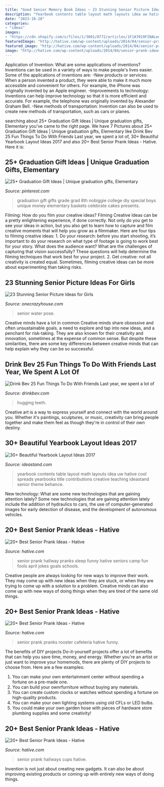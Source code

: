 ```yaml
---
title: "Good Senior Memory Book Ideas ~ 23 Stunning Senior Picture Ideas For Girls"
description: "Yearbook contents table layout math layouts idea uw hative cool spreads yearbooks title contributions creative teaching ideastand senior theme behance"
date: "2023-10-28"
categories:
- "ideas"
images:
- "https://cdn.shopify.com/s/files/1/3001/0772/articles/1F1A7019FINALedit_190f7ac9-4422-417e-82f7-45e2dd8a3265_1200x1200.jpg?v=1626516401"
featuredImage: "http://hative.com/wp-content/uploads/2014/04/senior-prank-ideas/8-cups-hallways-of-the-high-school.jpg"
featured_image: "http://hative.com/wp-content/uploads/2014/04/senior-prank-ideas/14-rooster-in-the-school-cafeteria.jpg"
image: "http://hative.com/wp-content/uploads/2014/04/senior-prank-ideas/14-rooster-in-the-school-cafeteria.jpg"
---
```



Application of Invention: What are some applications of inventions?
Inventions can be used in a variety of ways to make people's lives easier. Some of the applications of inventions are: 
-New products or services: When a person invented a product, they were able to make it much more accessible and convenient for others. For example, the iPhone was originally invented by an Apple engineer. 
-Improvements to technology: Inventions can help improve technology so that it is more efficient and accurate. For example, the telephone was originally invented by Alexander Graham Bell. 
-New methods of transportation: Invention can also be used to create new methods of transportation, such as cars or planes.

	

		
searching about 25+ Graduation Gift Ideas | Unique graduation gifts, Elementary you've came to the right page. We have 7 Pictures about 25+ Graduation Gift Ideas | Unique graduation gifts, Elementary like Drink Bev 25 Fun Things To Do With Friends Last year, we spent a lot of, 30+ Beautiful Yearbook Layout Ideas 2017 and also 20+ Best Senior Prank Ideas - Hative. Here it is:
		
    
## 25+ Graduation Gift Ideas | Unique Graduation Gifts, Elementary

<img loading=lazy src="https://i.pinimg.com/originals/fb/af/20/fbaf202055797114fdc6201fbe1a39e3.jpg" onerror="this.onerror=null;this.src='https://tse2.mm.bing.net/th?id=OIP.h9pLmOBsZ-Ywys6gJ_eCMQHaL9&amp;pid=15.1';" alt="25+ Graduation Gift Ideas | Unique graduation gifts, Elementary">

_Source: pinterest.com_

>graduation gift gifts grade grad 8th nobiggie college diy special boys unique money elementary baskets celebrate cakes presents. 

	

Filming: How do you film your creative ideas?
Filming Creative Ideas can be a pretty enlightening experience, if done correctly. Not only do you get to see your ideas in action, but you also get to learn how to capture and film creative moments that will help you grow as a filmmaker. Here are four tips to filming creative ideas: 1. Do your research: before you start shooting, it’s important to do your research on what type of footage is going to work best for your story. What does the audience want? What are the challenges of capturing that vision successfully? These questions will help determine the filming techniques that work best for your project. 2. Get creative: not all creativity is created equal. Sometimes, filming creative ideas can be more about experimenting than taking risks.

    
## 23 Stunning Senior Picture Ideas For Girls

<img loading=lazy src="https://cdn.onecrazyhouse.com/wp-content/uploads/2016/08/get-in-the-water.jpg" onerror="this.onerror=null;this.src='https://tse4.mm.bing.net/th?id=OIP.Hvd1Dza56ryHue3iXqztmwHaKX&amp;pid=15.1';" alt="23 Stunning Senior Picture Ideas for Girls">

_Source: onecrazyhouse.com_

>senior water pose. 

	

Creative minds have a lot in common
Creative minds share obsessive and often unsustainable goals, a need to explore and tap into new ideas, and a penchant for risk-taking. They are also known for their creativity and innovation, sometimes at the expense of common sense. But despite these similarities, there are some key differences between creative minds that can help explain why they can be so successful.

    
## Drink Bev 25 Fun Things To Do With Friends Last Year, We Spent A Lot Of

<img loading=lazy src="https://cdn.shopify.com/s/files/1/3001/0772/articles/1F1A7019FINALedit_190f7ac9-4422-417e-82f7-45e2dd8a3265_1200x1200.jpg?v=1626516401" onerror="this.onerror=null;this.src='https://tse4.mm.bing.net/th?id=OIP.BAhlWcRvw4Nd1nGRJGeAzQHaE8&amp;pid=15.1';" alt="Drink Bev 25 Fun Things To Do With Friends Last year, we spent a lot of">

_Source: drinkbev.com_

>hugging teeth. 

	

Creative art is a way to express yourself and connect with the world around you. Whether it's paintings, sculptures, or music, creativity can bring people together and make them feel as though they're in control of their own destiny.

    
## 30+ Beautiful Yearbook Layout Ideas 2017

<img loading=lazy src="http://ideastand.com/wp-content/uploads/2014/02/uw-math-yearbook-design-idea-31.jpg" onerror="this.onerror=null;this.src='https://tse4.mm.bing.net/th?id=OIP.fg44_fIi5zOqnEw1yWa3kgHaJl&amp;pid=15.1';" alt="30+ Beautiful Yearbook Layout Ideas 2017">

_Source: ideastand.com_

>yearbook contents table layout math layouts idea uw hative cool spreads yearbooks title contributions creative teaching ideastand senior theme behance. 

	

New technology: What are some new technologies that are gaining attention lately?
Some new technologies that are gaining attention lately include the addition of hydraulics to cars, the use of computer-generated images for early detection of disease, and the development of autonomous vehicles.

    
## 20+ Best Senior Prank Ideas - Hative

<img loading=lazy src="https://hative.com/wp-content/uploads/2014/04/senior-prank-ideas/9-sleep-in-the-hallway.jpg" onerror="this.onerror=null;this.src='https://tse2.mm.bing.net/th?id=OIP.DxONZiug9pcuV7lOSJjKmwHaE8&amp;pid=15.1';" alt="20+ Best Senior Prank Ideas - Hative">

_Source: hative.com_

>senior prank hallway pranks sleep funny hative seniors camp fun fools april jokes goals schools. 

	

Creative people are always looking for new ways to improve their work. They may come up with new ideas when they are stuck, or when they are trying to come up with a solution to a problem. Creative minds can also come up with new ways of doing things when they are tired of the same old things.

    
## 20+ Best Senior Prank Ideas - Hative

<img loading=lazy src="http://hative.com/wp-content/uploads/2014/04/senior-prank-ideas/14-rooster-in-the-school-cafeteria.jpg" onerror="this.onerror=null;this.src='https://tse2.mm.bing.net/th?id=OIP.IX590Ib8R8behA5H2PjxnAHaHb&amp;pid=15.1';" alt="20+ Best Senior Prank Ideas - Hative">

_Source: hative.com_

>senior prank pranks rooster cafeteria hative funny. 

	

The benefits of DIY projects
Do-it-yourself projects offer a lot of benefits that can help you save time, money, and energy. Whether you're an artist or just want to improve your homemods, there are plenty of DIY projects to choose from. Here are a few examples: 
1. You can make your own entertainment center without spending a fortune on a pre-made one. 
2. You can build your ownrfurniture without buying any materials. 
3. You can create custom clocks or watches without spending a fortune on high-quality products. 
4. You can make your own lighting systems using old CFLs or LED bulbs. 
5. You could make your own garden hose with pieces of hardware store plumbing supplies and some creativity!

    
## 20+ Best Senior Prank Ideas - Hative

<img loading=lazy src="http://hative.com/wp-content/uploads/2014/04/senior-prank-ideas/8-cups-hallways-of-the-high-school.jpg" onerror="this.onerror=null;this.src='https://tse1.mm.bing.net/th?id=OIP.SkabdnXgoRjwvG_-iQbiBQHaJ6&amp;pid=15.1';" alt="20+ Best Senior Prank Ideas - Hative">

_Source: hative.com_

>senior prank hallways cups hative. 

	

Invention is not just about creating new gadgets. It can also be about improving existing products or coming up with entirely new ways of doing things.

